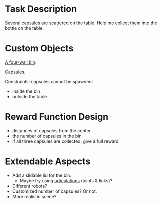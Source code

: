 # Task Description

Several capsules are scattered on the table. Help me collect them into the bottle on the table.

# Custom Objects

[A four-wall bin](https://github.com/haosulab/ManiSkill/issues/964#issuecomment-2753419887).

Capsules. 

Constraints: capsules cannot be spawned: 
* inside the bin
* outside the table

# Reward Function Design

* distances of capsules from the center
* the number of capsules in the bin
* if all three capsules are collected, give a full reward


# Extendable Aspects

* Add a slidable lid for the bin.
    * Maybe try using [articulations](https://sapien-sim.github.io/docs/user_guide/getting_started/create_articulations.html) (joints & links)?
* Different robots?
* Customized number of capsules? Or not.
* More realistic scene?